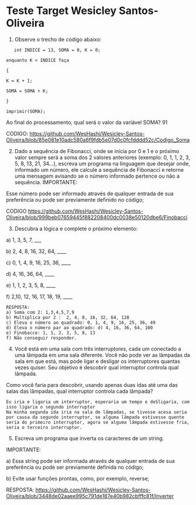 # Teste Target Wesicley Santos-Oliveira

1) Observe o trecho de código abaixo:
   
```
   int INDICE = 13, SOMA = 0, K = 0;

enquanto K < INDICE faça

{

K = K + 1;

SOMA = SOMA + K;

}

imprimir(SOMA);
```
Ao final do processamento, qual será o valor da variável SOMA?
91

CODIGO: https://github.com/WesHashi/Wesicley-Santos-Oliveira/blob/85e081e10adc580a6f9fdb5e07d0c0fcfdddd52c/Codigo_Soma


2) Dado a sequência de Fibonacci, onde se inicia por 0 e 1 e o próximo valor sempre será a soma dos 2 valores anteriores (exemplo: 0, 1, 1, 2, 3, 5, 8, 13, 21, 34...), escreva um programa na linguagem que desejar onde, informado um número, ele calcule a sequência de Fibonacci e retorne uma mensagem avisando se o número informado pertence ou não a sequência.
IMPORTANTE:

Esse número pode ser informado através de qualquer entrada de sua preferência ou pode ser previamente definido no código;
 
CODIGO https://github.com/WesHashi/Wesicley-Santos-Oliveira/blob/999beb07659445f882208400dc0038e50120dbe6/Finobacci

3) Descubra a lógica e complete o próximo elemento:



a) 1, 3, 5, 7, ___

b) 2, 4, 8, 16, 32, 64, ____

c) 0, 1, 4, 9, 16, 25, 36, ____

d) 4, 16, 36, 64, ____

e) 1, 1, 2, 3, 5, 8, ____

f) 2,10, 12, 16, 17, 18, 19, ____

```
RESPOSTA: 
a) Soma com 2: 1,3,4,5,7,9
b) Multiplica por 2 :  2, 4, 8, 16, 32, 64, 128
c) Eleva o número ao quadrado: 0, 1, 4, 9, 16, 25, 36, 49
d) Eleva o número par ao quadrado: d) 4, 16, 36, 64, 100
e) Finobacce: 1, 1, 2, 3, 5, 8, 13
f) Não conseguir responder.
```
4) Você está em uma sala com três interruptores, cada um conectado a uma lâmpada em uma sala diferente. Você não pode ver as lâmpadas da sala em que está, mas pode ligar e desligar os interruptores quantas vezes quiser. Seu objetivo é descobrir qual interruptor controla qual lâmpada.

Como você faria para descobrir, usando apenas duas idas até uma das salas das lâmpadas, qual interruptor controla cada lâmpada?

````
Eu iria e ligaria um interruptor, esperaria um tempo e deSligaria, com isso ligaria o segundo interruptor
Na minha segunda ida iria na sala de lâmpadas, se tivesse acesa seria por causa da segundo interruptor, se alguma lâmpada estivesse quente seria do primeiro interruptor, agora se alguma lâmpada estivesse fria, seria o terceiro interruptor.

````

5) Escreva um programa que inverta os caracteres de um string.

IMPORTANTE:

a) Essa string pode ser informada através de qualquer entrada de sua preferência ou pode ser previamente definida no código;

b) Evite usar funções prontas, como, por exemplo, reverse;

RESPOSTA: https://github.com/WesHashi/Wesicley-Santos-Oliveira/blob/3448de02aaee995c791de187e40b982cbfffc81f/Inverter









